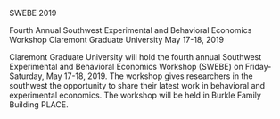 SWEBE 2019

Fourth Annual Southwest Experimental and Behavioral Economics Workshop
Claremont Graduate University
May 17-18, 2019

Claremont Graduate University will hold the fourth annual Southwest Experimental and Behavioral Economics Workshop (SWEBE) on Friday-Saturday, May 17-18, 2019. The workshop gives researchers in the southwest the opportunity to share their latest work in behavioral and experimental economics. The workshop will be held in Burkle Family Building PLACE.
